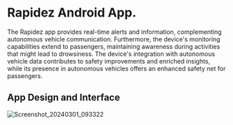 # Rapidez Android App.
The Rapidez app provides real-time alerts and information, complementing autonomous vehicle communication. Furthermore, the device's 
monitoring capabilities extend to passengers, maintaining awareness during activities that might lead to drowsiness. The device's integration with autonomous
vehicle data contributes to safety improvements and enriched insights, while its presence in autonomous vehicles offers an enhanced safety net for passengers.

## App Design and Interface

![Screenshot_20240301_093322](https://github.com/Kiruthik-coder/Rapidez/assets/76081690/7c5482a4-f595-4c16-8f15-87af18f4cf81)




